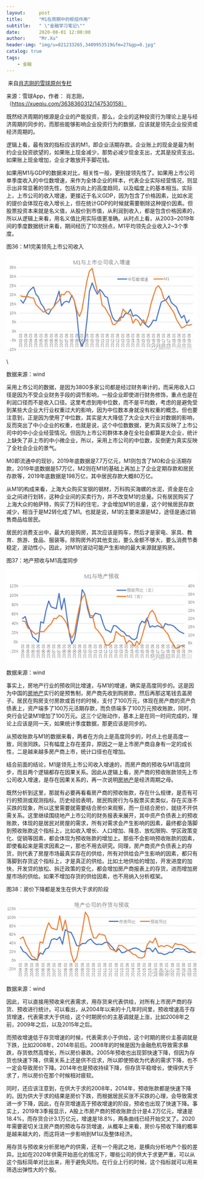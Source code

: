 ```yaml
---
layout:     post
title:      "M1在周期中的枢纽作用"
subtitle:   " \"金融学习笔记\""
date:       2020-08-01 12:00:00
author:     "Mr.Xu"
header-img: "img/u=821233265,3409953519&fm=27&gp=0.jpg"
catalog: true
tags:
    - 金融
---
```


​	来自[肖志刚的雪球原创专栏](https://xueqiu.com/3638360312/column)

来源：雪球App，作者：
肖志刚，（https://xueqiu.com/3638360312/147530158）

既然经济周期的根源是企业的产能投资，那么，企业的这种投资行为理论上是与经济周期的同步的，而那些能够影响企业投资行为的数据，应该就是领先企业投资或经济周期的。

逻辑上看，最有效的指标应该的M1，即企业活期存款。企业账上的现金是最为制约企业投资欲望的，如果账上现金减少，那势必减少现金支出，尤其是投资支出。如果账上现金增加，企业才敢放开手脚花钱。

如果用M1与GDP的数据来对比，相关性一般，更别提领先性了。如果用上市公司单季度收入的中位数增速，来作为全体企业的样本，代表企业实际经营情况，则显示出非常显著的领先性，包括方向上的高度趋同，以及幅度上的基本相当。实际上，上市公司的收入增速，更接近于名义GDP，因为包含了价格因素，比如水泥的提价会体现在收入增长上，但在统计GDP的时候就需要剔除这种提价因素。但股票投资本来就是名义值，从股价到市值，从利润到收入，都是包含价格因素的，所以从逻辑上来看，用名义值比用实际值更准确。从时点上看，从2003\~2019年间的季度数据统计来看，期间经历了10次拐点，M1平均领先企业收入2\~3个季度。

图36：M1完美领先上市公司收入

![](/img/171a0ce18282ee113fc3abc9.png!custom660.jpg)

\

数据来源：wind

采用上市公司的数据，是因为3800多家公司都是经过财务审计的，而采用收入口径是因为不受企业财务手段的调节影响，一般企业即使进行财务修饰，重点也是在利润口径而不是收入口径。这里考虑到用中位数，而不是平均数，考虑的是避免受到某些大企业大行业权重过大的影响，因为中位数本身就没有权重的概念。但也要注意到，正是因为使用了中位数，其实是大大降低了大企业大行业对数据的影响，反而突出了中小企业的权重，也就是说，这个中位数数据，更为真实反映了上市公司中的中小企业经营情况。但因为上市公司群体本身在全社会都算是大企业，统计上缺失了非上市的中小微企业，所以，采用上市公司的中位数，反倒更为真实反映了全社会企业的景气。

M0即流通中的现钞，2019年底数据是7.7万亿元，M1则包含了M0和企业活期存款，2019年底数据是57万亿，M2则在M1的基础上再加上了企业定期存款和居民存款等，2019年底数据是198万亿，其中居民存款大概80万亿。

从M1的构成来看，上海大众购买宝钢的钢材，万科购买海螺的水泥，资金是在企业之间进行划转，这种企业间的买卖行为，并不改变M1的总量。只有居民购买了上海大众的帕萨特，购买了万科的住宅，才会增加M1的总量，这个时候居民存款减少，相当于是M2转化成了M1。也就是说，M1的主要来源是M2，途径是通过销售商品给居民。

居民的消费支出中，最大的是购房，其次应该是购车，然后才是家电、家具、教育、旅游、食品、服装等。除购房外的其他支出，要么金额不够大，要么消费节奏稳定，波动性小，因此，对M1的波动可能产生影响的最大来源就是购房。

图37：地产预收与M1高度同步

![](/img/171a0ce59462f22b3fe9c6ed.png!custom660.jpg)

数据来源：wind

事实上，房地产行业的预收同比增速，与M1的增速，确实是高度同步的。这是因为中国的[房地产](https://xueqiu.com/S/SZ160628?from=status_stock_match)实行的是预售制，房产商先收到购房款，然后再那这笔钱去盖房子。居民在购房支付房款或首付的时候，支付了100万元，体现在房产商的资产负债表上，资产端多了100万元活期存款，而负债端多了100万元预收账款，同时，央行会记录M1增加了100万元。这三个记账动作，基本上是在同一时间完成的，理论上应该是同一天，如果统计季度数据，那更应该是同步的。

从预收账款与M1的数据来看，两者在方向上是高度同步的，时点上也是高度一致，同涨同跌。只有幅度上存在差异，原因之一是上市房产商自身有一定的成长性，二是越来越多房产商上市，统计口径也在增加。

结合前面的结论，M1是领先上市公司收入增速的，而房产商的预收与M1高度同步，而且两个逻辑都存在因果关系。因此从逻辑上看，房产商的预收账款领先上市公司收入增速，是存在因果关系的，再一次说明[房地产](https://xueqiu.com/S/SZ160628?from=status_stock_match)是经济周期之母。

既然分析到这里，那就有必要再看看房产商的预收账款，存在什么规律，是否有可行的预测或观测指标。历史经验表明，居民购房行为与股票买卖类似，存在买涨不买跌的现象，所以这里需要就需要结合房价来观察，而一旦结合房价，就绕不开供需关系。这里继续围绕地产上市公司的财务报表来展开，其中资产负债表上的预收账款，体现的是居民对房屋的需求，所有对需求会产生影响的因素，最终都会落脚到预收账款这个指标上，比如收入增长、人口增加、降息、放松限购、学区政策变化、促销等因素，都会体现为预收账款的增加上。那些不会影响预收账款的因素，即使看起来是需求因素之一，那也不用去研究。同理，房产商资产负债表上的存货，则代表了房屋市场最真实存在的供给，所有对供给会产生影响的因素，都只有落脚到存货这个指标上，才是真正的供给。比如土地供给的增加，开发进度的加快，开发贷的放松、拆迁政策的变化，都会增加房产商报表上的存货，进而增加房屋市场的供给。如果不增加存货的供给因素，也不用纳入分析框架。

图38：房价下降都是发生在供大于求的阶段

![](/img/171a0ce815d2ebed3fe037dc.png!custom660.jpg)

数据来源：wind

因此，可以直接用预收来代表需求，用存货来代表供给，对所有上市房产商的存货、预收进行统计。可以看出，从2004年以来的十几年时间里，预收增速高于存货增速，代表需求大于供给，这个时期房价的主基调就是上涨，比如2008年之前，2009年之后，以及2015年之后。

而预收增速低于存货增速的时候，代表需求小于供给，这个时期的房价主基调就是下跌，比如2008年，2014年前后。2008年的时候是因为金融危机导致需求暴跌，存货依然高增长，所以房价暴跌。2005年预收也出现郭快速下降，但因为存货也快速下降，供需关系上还是供不应求，所以即使预收为代表的需求下降，也不一定会导致房价下降。2014年也是预收持续下降，但存货平稳增长，使得供大于求了，所以房价在那个时候相对疲软。

同时，还应该注意到，在供大于求的2008年，2014年，预收账款都是快速下降的。因为供大于求的结果是房价下跌，而根据居民买涨不买跌的心理，会导致需求进一步下降，因此，在存货增速高于预收增速的阶段，预收也出现了快速下降。事实上，2019年3季报显示，A股上市房产商的预收账款合计是4.2万亿元，增速是18.4%，而存货合计3.1万亿元，增速是18.8%，两条曲线已经开始交叉了。2020年需要密切关注房产商的预收与存货增速，从概率上来看，房价与预收下降的概率是越来越大的，而这将进一步影响到M1以及整体经济。

用存货与预收来分析房地产的供需，还有一个用武之地，是横向分析地产个股的差异。比如在2020年供需开始恶化的情况下，哪些公司的供大于求更严重，可以从这个指标简单对比出来，用于避免风险。在行业上行的时候，这个指标就可以用来筛选出弹性大的个股。